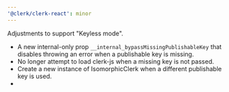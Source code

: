 ```yaml
---
'@clerk/clerk-react': minor
---
```


Adjustments to support "Keyless mode".
- A new internal-only prop `__internal_bypassMissingPublishableKey` that disables throwing an error when a publishable key is missing.
- No longer attempt to load clerk-js when a missing key is not passed.
- Create a new instance of IsomorphicClerk when a different publishable key is used.
- 

